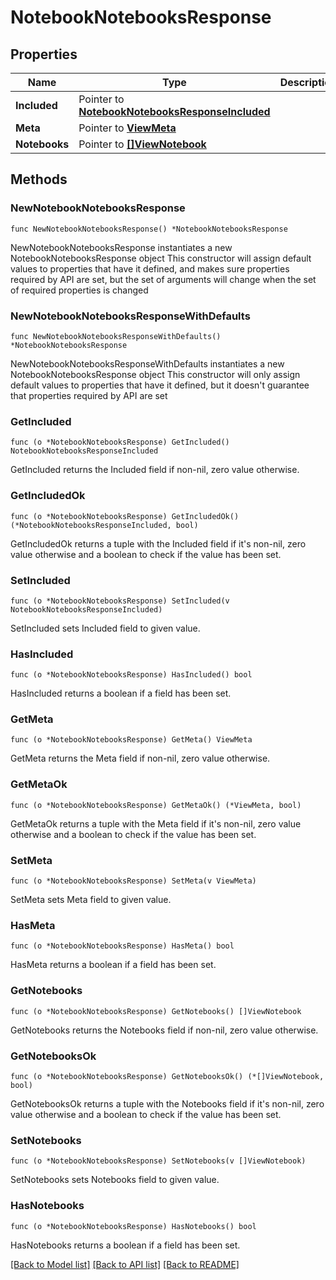 # NotebookNotebooksResponse

## Properties

Name | Type | Description | Notes
------------ | ------------- | ------------- | -------------
**Included** | Pointer to [**NotebookNotebooksResponseIncluded**](NotebookNotebooksResponseIncluded.md) |  | [optional] 
**Meta** | Pointer to [**ViewMeta**](ViewMeta.md) |  | [optional] 
**Notebooks** | Pointer to [**[]ViewNotebook**](ViewNotebook.md) |  | [optional] 

## Methods

### NewNotebookNotebooksResponse

`func NewNotebookNotebooksResponse() *NotebookNotebooksResponse`

NewNotebookNotebooksResponse instantiates a new NotebookNotebooksResponse object
This constructor will assign default values to properties that have it defined,
and makes sure properties required by API are set, but the set of arguments
will change when the set of required properties is changed

### NewNotebookNotebooksResponseWithDefaults

`func NewNotebookNotebooksResponseWithDefaults() *NotebookNotebooksResponse`

NewNotebookNotebooksResponseWithDefaults instantiates a new NotebookNotebooksResponse object
This constructor will only assign default values to properties that have it defined,
but it doesn't guarantee that properties required by API are set

### GetIncluded

`func (o *NotebookNotebooksResponse) GetIncluded() NotebookNotebooksResponseIncluded`

GetIncluded returns the Included field if non-nil, zero value otherwise.

### GetIncludedOk

`func (o *NotebookNotebooksResponse) GetIncludedOk() (*NotebookNotebooksResponseIncluded, bool)`

GetIncludedOk returns a tuple with the Included field if it's non-nil, zero value otherwise
and a boolean to check if the value has been set.

### SetIncluded

`func (o *NotebookNotebooksResponse) SetIncluded(v NotebookNotebooksResponseIncluded)`

SetIncluded sets Included field to given value.

### HasIncluded

`func (o *NotebookNotebooksResponse) HasIncluded() bool`

HasIncluded returns a boolean if a field has been set.

### GetMeta

`func (o *NotebookNotebooksResponse) GetMeta() ViewMeta`

GetMeta returns the Meta field if non-nil, zero value otherwise.

### GetMetaOk

`func (o *NotebookNotebooksResponse) GetMetaOk() (*ViewMeta, bool)`

GetMetaOk returns a tuple with the Meta field if it's non-nil, zero value otherwise
and a boolean to check if the value has been set.

### SetMeta

`func (o *NotebookNotebooksResponse) SetMeta(v ViewMeta)`

SetMeta sets Meta field to given value.

### HasMeta

`func (o *NotebookNotebooksResponse) HasMeta() bool`

HasMeta returns a boolean if a field has been set.

### GetNotebooks

`func (o *NotebookNotebooksResponse) GetNotebooks() []ViewNotebook`

GetNotebooks returns the Notebooks field if non-nil, zero value otherwise.

### GetNotebooksOk

`func (o *NotebookNotebooksResponse) GetNotebooksOk() (*[]ViewNotebook, bool)`

GetNotebooksOk returns a tuple with the Notebooks field if it's non-nil, zero value otherwise
and a boolean to check if the value has been set.

### SetNotebooks

`func (o *NotebookNotebooksResponse) SetNotebooks(v []ViewNotebook)`

SetNotebooks sets Notebooks field to given value.

### HasNotebooks

`func (o *NotebookNotebooksResponse) HasNotebooks() bool`

HasNotebooks returns a boolean if a field has been set.


[[Back to Model list]](../README.md#documentation-for-models) [[Back to API list]](../README.md#documentation-for-api-endpoints) [[Back to README]](../README.md)


